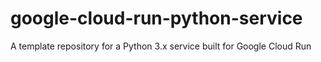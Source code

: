 # google-cloud-run-python-service
A template repository for a Python 3.x service built for Google Cloud Run 
